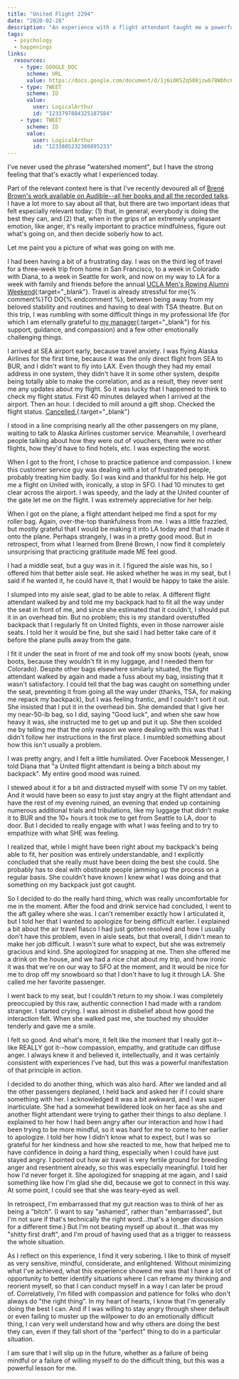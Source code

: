 ```yaml
---
title: "United Flight 2294"
date: "2020-02-28"
description: "An experience with a flight attendant taught me a powerful lesson about compassion and mindfulness."
tags:
  - psychology
  - happenings
links:
  resources:
    - type: GOOGLE_DOC
      scheme: URL
      value: https://docs.google.com/document/d/1j6iOKSZq508jzwb78Wbhc6AvZKuWaePo89o9ZiW7qLM/edit
    - type: TWEET
      scheme: ID
      value:
        user: LogicalArthur
        id: "1233797884325187584"
    - type: TWEET
      scheme: ID
      value:
        user: LogicalArthur
        id: "1233805232380895233"
---
```


I've never used the phrase "watershed moment", but I have the strong feeling that that's exactly what I experienced today.

Part of the relevant context here is that I've recently devoured all of [Brené Brown's work available on Audible--all her books and all the recorded talks](/about#psychological-and-emotional-well-being). I have a lot more to say about all that, but there are two important ideas that felt especially relevant today: (1) that, in general, everybody is doing the best they can, and (2) that, when in the grips of an extremely unpleasant emotion, like anger, it's really important to practice mindfulness, figure out what's going on, and then decide soberly how to act.

Let me paint you a picture of what was going on with me.

I had been having a bit of a frustrating day. I was on the third leg of travel for a three-week trip from home in San Francisco, to a week in Colorado with Diana, to a week in Seattle for work, and now on my way to LA for a week with family and friends before the annual [UCLA Men's Rowing Alumni Weekend](https://www.uclamensrowing.com/banquetinfo){:target="&lowbar;blank"}. Travel is already stressful for me{% comment%}TO DO{% endcomment %}, between being away from my beloved stability and routines and having to deal with TSA theatre. But on this trip, I was rumbling with some difficult things in my professional life (for which I am eternally grateful to [my manager](https://www.linkedin.com/in/paul-lewis-2742ba13/){:target="&lowbar;blank"} for his support, guidance, and compassion) and a few other emotionally challenging things.

I arrived at SEA airport early, because travel anxiety. I was flying Alaska Airlines for the first time, because it was the only direct flight from SEA to BUR, and I didn't want to fly into LAX. Even though they had my email address in one system, they didn't have it in some other system, despite being totally able to make the correlation, and as a result, they never sent me any updates about my flight. So it was lucky that I happened to think to check my flight status. First 40 minutes delayed when I arrived at the airport. Then an hour. I decided to mill around a gift shop. Checked the flight status. [Cancelled.](https://twitter.com/LogicalArthur/status/1233537338506014720){:target="&lowbar;blank"}

I stood in a line comprising nearly all the other passengers on my plane, waiting to talk to Alaska Airlines customer service. Meanwhile, I overheard people talking about how they were out of vouchers, there were no other flights, how they'd have to find hotels, etc. I was expecting the worst.

When I got to the front, I chose to practice patience and compassion. I knew this customer service guy was dealing with a lot of frustrated people, probably treating him badly. So I was kind and thankful for his help. He got me a flight on United with, ironically, a stop in SFO. I had 10 minutes to get clear across the airport. I was speedy, and the lady at the United counter of the gate let me on the flight. I was extremely appreciative for her help.

When I got on the plane, a flight attendant helped me find a spot for my roller bag. Again, over-the-top thankfulness from me. I was a little frazzled, but mostly grateful that I would be making it into LA today and that I made it onto the plane. Perhaps strangely, I was in a pretty good mood. But in retrospect, from what I learned from Brené Brown, I now find it completely unsurprising that practicing gratitude made ME feel good.

I had a middle seat, but a guy was in it. I figured the aisle was his, so I offered him that better aisle seat. He asked whether he was in my seat, but I said if he wanted it, he could have it, that I would be happy to take the aisle.

I slumped into my aisle seat, glad to be able to relax. A different flight attendant walked by and told me my backpack had to fit all the way under the seat in front of me, and since she estimated that it couldn't, I should put it in an overhead bin. But no problem; this is my standard overstuffed backpack that I regularly fit on United flights, even in those narrower aisle seats. I told her it would be fine, but she said I had better take care of it before the plane pulls away from the gate.

I fit it under the seat in front of me and took off my snow boots (yeah, snow boots, because they wouldn't fit in my luggage, and I needed them for Colorado). Despite other bags elsewhere similarly situated, the flight attendant walked by again and made a fuss about my bag, insisting that it wasn't satisfactory. I could tell that the bag was caught on something under the seat, preventing it from going all the way under (thanks, TSA, for making me repack my backpack), but I was feeling frantic, and I couldn't sort it out. She insisted that I put it in the overhead bin. She demanded that I give her my near-50-lb bag, so I did, saying "Good luck", and when she saw how heavy it was, she instructed me to get up and put it up. She then scolded me by telling me that the only reason we were dealing with this was that I didn't follow her instructions in the first place. I mumbled something about how this isn't usually a problem.

I was pretty angry, and I felt a little humiliated. Over Facebook Messenger, I told Diana that "a United flight attendant is being a bitch about my backpack". My entire good mood was ruined.

I stewed about it for a bit and distracted myself with some TV on my tablet. And it would have been so easy to just stay angry at the flight attendant and have the rest of my evening ruined, an evening that ended up containing numerous additional trials and tribulations, like my luggage that didn't make it to BUR and the 10+ hours it took me to get from Seattle to LA, door to door. But I decided to really engage with what I was feeling and to try to empathize with what SHE was feeling.

I realized that, while I might have been right about my backpack's being able to fit, her position was entirely understandable, and I explicitly concluded that she really must have been doing the best she could. She probably has to deal with obstinate people jamming up the process on a regular basis. She couldn't have known I knew what I was doing and that something on my backpack just got caught.

So I decided to do the really hard thing, which was really uncomfortable for me in the moment. After the food and drink service had concluded, I went to the aft galley where she was. I can't remember exactly how I articulated it, but I told her that I wanted to apologize for being difficult earlier. I explained a bit about the air travel fiasco I had just gotten resolved and how I usually don't have this problem, even in aisle seats, but that overall, I didn't mean to make her job difficult. I wasn't sure what to expect, but she was extremely gracious and kind. She apologized for snapping at me. Then she offered me a drink on the house, and we had a nice chat about my trip, and how ironic it was that we're on our way to SFO at the moment, and it would be nice for me to drop off my snowboard so that I don't have to lug it through LA. She called me her favorite passenger.

I went back to my seat, but I couldn't return to my show. I was completely preoccupied by this raw, authentic connection I had made with a random stranger. I started crying. I was almost in disbelief about how good the interaction felt. When she walked past me, she touched my shoulder tenderly and gave me a smile.

I felt so good. And what's more, it felt like the moment that I really got it--like REALLY got it--how compassion, empathy, and gratitude can diffuse anger. I always knew it and believed it, intellectually, and it was certainly consistent with experiences I've had, but this was a powerful manifestation of that principle in action.

I decided to do another thing, which was also hard. After we landed and all the other passengers deplaned, I held back and asked her if I could share something with her. I acknowledged it was a bit awkward, and I was super inarticulate. She had a somewhat bewildered look on her face as she and another flight attendant were trying to gather their things to also deplane. I explained to her how I had been angry after our interaction and how I had been trying to be more mindful, so it was hard for me to come to her earlier to apologize. I told her how I didn't know what to expect, but I was so grateful for her kindness and how she reacted to me, how that helped me to have confidence in doing a hard thing, especially when I could have just stayed angry. I pointed out how air travel is very fertile ground for breeding anger and resentment already, so this was especially meaningful. I told her how I'd never forget it. She apologized for snapping at me again, and I said something like how I'm glad she did, because we got to connect in this way. At some point, I could see that she was teary-eyed as well.

In retrospect, I'm embarrassed that my gut reaction was to think of her as being a "bitch". (I want to say "ashamed", rather than "embarrassed", but I'm not sure if that's technically the right word...that's a longer discussion for a different time.) But I'm not beating myself up about it...that was my "shitty first draft", and I'm proud of having used that as a trigger to reassess the whole situation.

As I reflect on this experience, I find it very sobering. I like to think of myself as very sensitive, mindful, considerate, and enlightened. Without minimizing what I've achieved, what this experience showed me was that I have a lot of opportunity to better identify situations where I can reframe my thinking and reorient myself, so that I can conduct myself in a way I can later be proud of. Correlatively, I'm filled with compassion and patience for folks who don't always do "the right thing". In my heart of hearts, I know that I'm generally doing the best I can. And if I was willing to stay angry through sheer default or even failing to muster up the willpower to do an emotionally difficult thing, I can very well understand how and why others are doing the best they can, even if they fall short of the "perfect" thing to do in a particular situation.

I am sure that I will slip up in the future, whether as a failure of being mindful or a failure of willing myself to do the difficult thing, but this was a powerful lesson for me.
